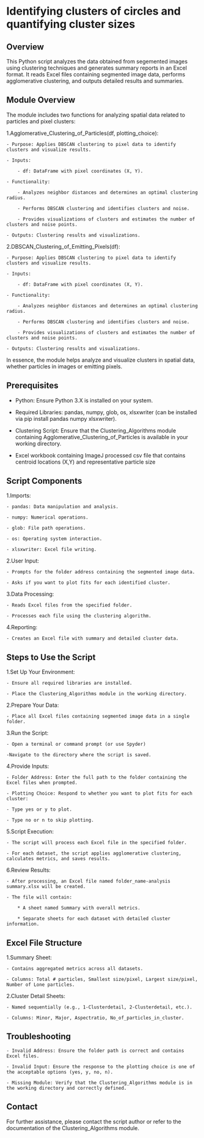 # Identifying clusters of circles and quantifying cluster sizes

## Overview ##

This Python script analyzes the data obtained from segemented images using clustering techniques and generates summary reports in an Excel format. It reads Excel files containing segmented image data, performs agglomerative clustering, and outputs detailed results and summaries.

## Module Overview ##

The module includes two functions for analyzing spatial data related to particles and pixel clusters:

1.Agglomerative_Clustering_of_Particles(df, plotting_choice):
   
    - Purpose: Applies DBSCAN clustering to pixel data to identify clusters and visualize results.
    
    - Inputs:
    
        - df: DataFrame with pixel coordinates (X, Y).
        
    - Functionality:
    
        - Analyzes neighbor distances and determines an optimal clustering radius.
        
        - Performs DBSCAN clustering and identifies clusters and noise.
        
        - Provides visualizations of clusters and estimates the number of clusters and noise points.
        
    - Outputs: Clustering results and visualizations.

2.DBSCAN_Clustering_of_Emitting_Pixels(df):

    - Purpose: Applies DBSCAN clustering to pixel data to identify clusters and visualize results.
    
    - Inputs:
    
        - df: DataFrame with pixel coordinates (X, Y).
        
    - Functionality:
    
        - Analyzes neighbor distances and determines an optimal clustering radius.
        
        - Performs DBSCAN clustering and identifies clusters and noise.
        
        - Provides visualizations of clusters and estimates the number of clusters and noise points.
        
    - Outputs: Clustering results and visualizations.

In essence, the module helps analyze and visualize clusters in spatial data, whether particles in images or emitting pixels.



## Prerequisites ##

- Python: Ensure Python 3.X is installed on your system.

- Required Libraries: pandas, numpy, glob, os, xlsxwriter (can be installed via pip install pandas numpy xlsxwriter).

- Clustering Script: Ensure that the Clustering_Algorithms module containing Agglomerative_Clustering_of_Particles is available in your working directory.

- Excel workbook containing ImageJ processed csv file that contains centroid locations (X,Y) and representative particle size

## Script Components ##

1.Imports:

    - pandas: Data manipulation and analysis.
    
    - numpy: Numerical operations.
    
    - glob: File path operations.
    
    - os: Operating system interaction.
    
    - xlsxwriter: Excel file writing.

2.User Input:

    - Prompts for the folder address containing the segmented image data.
    
    - Asks if you want to plot fits for each identified cluster.
    
3.Data Processing:

    - Reads Excel files from the specified folder.
    
    - Processes each file using the clustering algorithm.

4.Reporting:

    - Creates an Excel file with summary and detailed cluster data.
    
## Steps to Use the Script ##
    
1.Set Up Your Environment:

    - Ensure all required libraries are installed.
    
    - Place the Clustering_Algorithms module in the working directory.
    
2.Prepare Your Data:

    - Place all Excel files containing segmented image data in a single folder.
    
3.Run the Script:

    - Open a terminal or command prompt (or use Spyder)
    
    -Navigate to the directory where the script is saved.


4.Provide Inputs:

    - Folder Address: Enter the full path to the folder containing the Excel files when prompted.
    
    - Plotting Choice: Respond to whether you want to plot fits for each cluster:
    
    - Type yes or y to plot.
    
    - Type no or n to skip plotting.

5.Script Execution:

    - The script will process each Excel file in the specified folder.
    
    - For each dataset, the script applies agglomerative clustering, calculates metrics, and saves results.

6.Review Results:

    - After processing, an Excel file named folder_name-analysis summary.xlsx will be created.
    
    - The file will contain:
    
        * A sheet named Summary with overall metrics.
        
        * Separate sheets for each dataset with detailed cluster information.

## Excel File Structure ##

1.Summary Sheet:

    - Contains aggregated metrics across all datasets.
    
    - Columns: Total # particles, Smallest size/pixel, Largest size/pixel, Number of Lone particles.

2.Cluster Detail Sheets:

    - Named sequentially (e.g., 1-Clusterdetail, 2-Clusterdetail, etc.).
    
    - Columns: Minor, Major, Aspectratio, No_of_particles_in_cluster.

## Troubleshooting ##

    - Invalid Address: Ensure the folder path is correct and contains Excel files.
    
    - Invalid Input: Ensure the response to the plotting choice is one of the acceptable options (yes, y, no, n).
    
    - Missing Module: Verify that the Clustering_Algorithms module is in the working directory and correctly defined.

## Contact ##

For further assistance, please contact the script author or refer to the documentation of the Clustering_Algorithms module.
